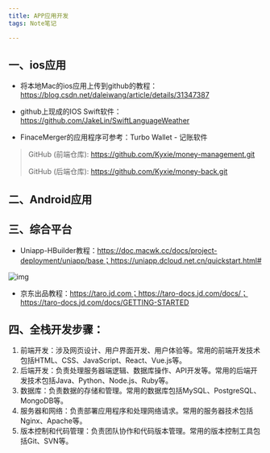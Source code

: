 ```yaml
---
title: APP应用开发
tags: Note笔记

---
```


## 一、ios应用

- 将本地Mac的ios应用上传到github的教程：https://blog.csdn.net/daleiwang/article/details/31347387

- github上现成的IOS Swift软件：https://github.com/JakeLin/SwiftLanguageWeather

- FinaceMerger的应用程序可参考：Turbo Wallet - 记账软件

> GitHub (前端仓库): https://github.com/Kyxie/money-management.git
>
> GitHub (后端仓库): https://github.com/Kyxie/money-back.git

## 二、Android应用



## 三、综合平台

- Uniapp-HBuilder教程：https://doc.macwk.cc/docs/project-deployment/uniapp/base；https://uniapp.dcloud.net.cn/quickstart.html#

![img](https://u0b0rmsz9b8.feishu.cn/space/api/box/stream/download/asynccode/?code=ZjBkYmJjMjZmZDdlNTIyOTI3NGQ3YmE5OTIwMDJkMzhfUVM3SERweXlYVW1KOFpqSEtqZThrRHJBZk1Sb29FMUdfVG9rZW46TlJvV2JMdmIwbzRVcWp4dWx5MWNNZTRrbnV0XzE2OTQ0MDc4Nzc6MTY5NDQxMTQ3N19WNA)

- 京东出品教程：https://taro.jd.com；https://taro-docs.jd.com/docs/；https://taro-docs.jd.com/docs/GETTING-STARTED

## 四、全栈开发步骤：

1. 前端开发：涉及网页设计、用户界面开发、用户体验等。常用的前端开发技术包括HTML、CSS、JavaScript、React、Vue.js等。
2. 后端开发：负责处理服务器端逻辑、数据库操作、API开发等。常用的后端开发技术包括Java、Python、Node.js、Ruby等。
3. 数据库：负责数据的存储和管理。常用的数据库包括MySQL、PostgreSQL、MongoDB等。
4. 服务器和网络：负责部署应用程序和处理网络请求。常用的服务器技术包括Nginx、Apache等。
5. 版本控制和代码管理：负责团队协作和代码版本管理。常用的版本控制工具包括Git、SVN等。
